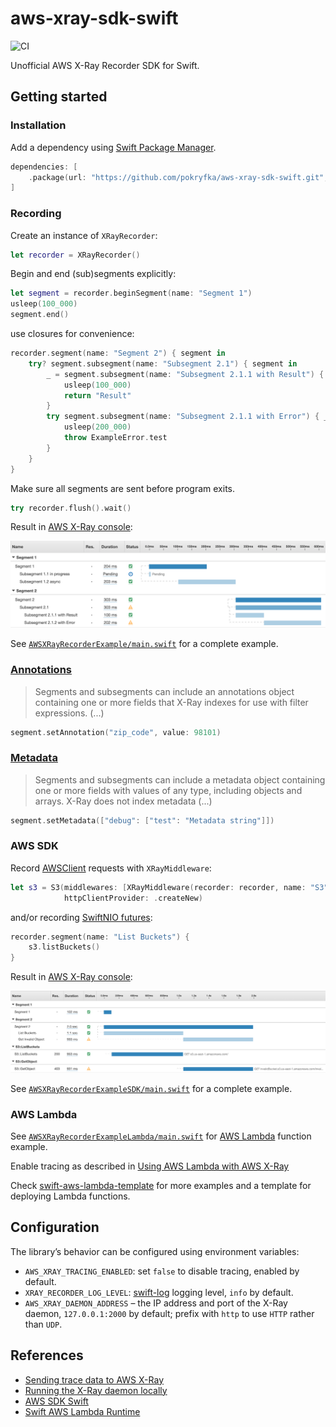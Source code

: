 # aws-xray-sdk-swift

![CI](https://github.com/pokryfka/aws-xray-sdk-swift/workflows/CI/badge.svg)

Unofficial AWS X-Ray Recorder SDK for Swift.

## Getting started

### Installation

Add a dependency using [Swift Package Manager](https://swift.org/package-manager/).

```swift
dependencies: [
    .package(url: "https://github.com/pokryfka/aws-xray-sdk-swift.git", from: "0.2.1")
]
```

### Recording

Create an instance of `XRayRecorder`:

```swift
let recorder = XRayRecorder()
```

Begin and end (sub)segments explicitly:

```swift
let segment = recorder.beginSegment(name: "Segment 1")
usleep(100_000)
segment.end()
```

use closures for convenience:

```swift
recorder.segment(name: "Segment 2") { segment in
    try? segment.subsegment(name: "Subsegment 2.1") { segment in
        _ = segment.subsegment(name: "Subsegment 2.1.1 with Result") { _ -> String in
            usleep(100_000)
            return "Result"
        }
        try segment.subsegment(name: "Subsegment 2.1.1 with Error") { _ in
            usleep(200_000)
            throw ExampleError.test
        }
    }
}
```

Make sure all segments are sent before program exits.

```swift
try recorder.flush().wait()
```

Result in [AWS X-Ray console](https://console.aws.amazon.com/xray/home):

![Screenshot of the AWS X-Ray console](./images/example.png?raw=true)

See [`AWSXRayRecorderExample/main.swift`](./Sources/AWSXRayRecorderExample/main.swift) for a complete example.

### [Annotations](https://docs.aws.amazon.com/xray/latest/devguide/xray-api-segmentdocuments.html#api-segmentdocuments-annotations)

> Segments and subsegments can include an annotations object containing one or more fields that X-Ray indexes for use with filter expressions. (...)

```swift
segment.setAnnotation("zip_code", value: 98101)
```

### [Metadata](https://docs.aws.amazon.com/xray/latest/devguide/xray-api-segmentdocuments.html#api-segmentdocuments-metadata)

> Segments and subsegments can include a metadata object containing one or more fields with values of any type, including objects and arrays. X-Ray does not index metadata (...)

```swift
segment.setMetadata(["debug": ["test": "Metadata string"]])
```

### AWS SDK

Record [AWSClient](https://github.com/swift-aws/aws-sdk-swift) requests with `XRayMiddleware`:

```swift
let s3 = S3(middlewares: [XRayMiddleware(recorder: recorder, name: "S3")],
            httpClientProvider: .createNew)
```

and/or recording [SwiftNIO futures](https://github.com/apple/swift-nio):

```swift
recorder.segment(name: "List Buckets") {
    s3.listBuckets()
}
```

Result in [AWS X-Ray console](https://console.aws.amazon.com/xray/home):

![Screenshot of the AWS X-Ray console](./images/example_sdk.png?raw=true)

See [`AWSXRayRecorderExampleSDK/main.swift`](./Sources/AWSXRayRecorderExampleSDK/main.swift) for a complete example.

### AWS Lambda

See [`AWSXRayRecorderExampleLambda/main.swift`](./Sources/AWSXRayRecorderExampleLambda/main.swift) for [AWS Lambda](https://aws.amazon.com/lambda/) function example.

Enable tracing as described in [Using AWS Lambda with AWS X-Ray](https://docs.aws.amazon.com/lambda/latest/dg/services-xray.html)

Check [swift-aws-lambda-template](https://github.com/pokryfka/swift-aws-lambda-template) for more examples and a template for deploying Lambda functions.

## Configuration

The library’s behavior can be configured using environment variables:

- `AWS_XRAY_TRACING_ENABLED`: set `false` to disable tracing, enabled by default.
- `XRAY_RECORDER_LOG_LEVEL`: [swift-log](https://github.com/apple/swift-log) logging level, `info` by default.
- `AWS_XRAY_DAEMON_ADDRESS` – the IP address and port of the X-Ray daemon, `127.0.0.1:2000` by default; prefix with `http` to use `HTTP` rather than `UDP`.

## References

- [Sending trace data to AWS X-Ray](https://docs.aws.amazon.com/xray/latest/devguide/xray-api-sendingdata.html)
- [Running the X-Ray daemon locally](https://docs.aws.amazon.com/xray/latest/devguide/xray-daemon-local.html)
- [AWS SDK Swift](https://github.com/swift-aws/aws-sdk-swift)
- [Swift AWS Lambda Runtime](https://github.com/swift-server/swift-aws-lambda-runtime)
